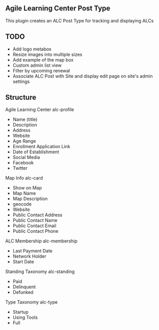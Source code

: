 ## Agile Learning Center Post Type

This plugin creates an ALC Post Type for tracking and displaying ALCs

## TODO

- Add logo metabox
 - Resize images into multiple sizes
- Add example of the map box
- Custom admin list view
 - Filter by upcoming renewal
- Associate ALC Post with Site and display edit page on site's admin settings

## Structure

Agile Learning Center
alc-profile
- Name (title)
- Description
- Address
- Website
- Age Range
- Enrollment Application Link
- Date of Establishment
- Social Media
 - Facebook
 - Twitter

Map Info
alc-card
- Show on Map
- Map Name
- Map Description
- geocode
- Website
- Public Contact Address
- Public Contact Name
- Public Contact Email
- Public Contact Phone

ALC Membership
alc-membership
- Last Payment Date
- Network Holder
- Start Date

Standing Taxonomy
alc-standing
- Paid
- Delinquent
- Defunked

Type Taxonomy
alc-type
- Startup
- Using Tools
- Full